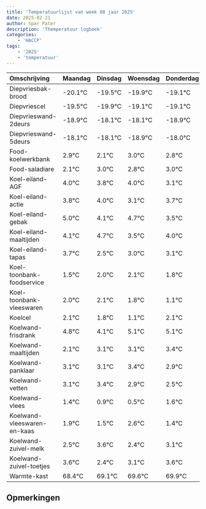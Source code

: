 ```yaml
---
title: 'Temperatuurlijst van week 08 jaar 2025'
date: 2025-02-21
author: Spar Pater
description: 'Themperatuur logboek'
categories:
    - 'HACCP'
tags:
    - '2025'
    - 'temperatuur'
---
```

|Omschrijving|Maandag|Dinsdag|Woensdag|Donderdag|Vrijdag|Zaterdag|Zondag|
|:---|:---|:---|:---|:---|:---|:---|:---|
|Diepvriesbak-brood|-20.1°C|-19.5°C|-19.9°C|-19.1°C|-19.1°C| | |
|Diepvriescel|-19.5°C|-19.9°C|-19.1°C|-19.1°C|-19.9°C| | |
|Diepvrieswand-2deurs|-18.9°C|-18.1°C|-18.1°C|-18.9°C|-18.0°C| | |
|Diepvrieswand-5deurs|-18.1°C|-18.1°C|-18.9°C|-18.0°C|-18.2°C| | |
|Food-koelwerkbank|2.9°C|2.1°C|3.0°C|2.8°C|3.0°C| | |
|Food-saladiare|2.1°C|3.0°C|2.8°C|3.0°C|2.1°C| | |
|Koel-eiland-AGF|4.0°C|3.8°C|4.0°C|3.1°C|3.7°C| | |
|Koel-eiland-actie|3.8°C|4.0°C|3.1°C|3.7°C|2.5°C| | |
|Koel-eiland-gebak|5.0°C|4.1°C|4.7°C|3.5°C|4.0°C| | |
|Koel-eiland-maaltijden|4.1°C|4.7°C|3.5°C|4.0°C|4.1°C| | |
|Koel-eiland-tapas|3.7°C|2.5°C|3.0°C|3.1°C|2.8°C| | |
|Koel-toonbank-foodservice|1.5°C|2.0°C|2.1°C|1.8°C|1.1°C| | |
|Koel-toonbank-vleeswaren|2.0°C|2.1°C|1.8°C|1.1°C|2.1°C| | |
|Koelcel|2.1°C|1.8°C|1.1°C|2.1°C|2.1°C| | |
|Koelwand-frisdrank|4.8°C|4.1°C|5.1°C|5.1°C|5.4°C| | |
|Koelwand-maaltijden|2.1°C|3.1°C|3.1°C|3.4°C|2.9°C| | |
|Koelwand-panklaar|3.1°C|3.1°C|3.4°C|2.9°C|2.5°C| | |
|Koelwand-vetten|3.1°C|3.4°C|2.9°C|2.5°C|3.6°C| | |
|Koelwand-vlees|1.4°C|0.9°C|0.5°C|1.6°C|0.4°C| | |
|Koelwand-vleeswaren-en-kaas|1.9°C|1.5°C|2.6°C|1.4°C|2.1°C| | |
|Koelwand-zuivel-melk|2.5°C|3.6°C|2.4°C|3.1°C|3.6°C| | |
|Koelwand-zuivel-toetjes|3.6°C|2.4°C|3.1°C|3.6°C|3.9°C| | |
|Warmte-kast|68.4°C|69.1°C|69.6°C|69.9°C|70.0°C| | |

## Opmerkingen


